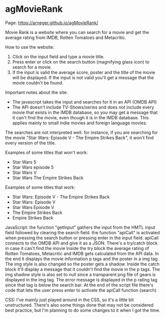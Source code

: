 # agMovieRank

Page: https://arneger.github.io/agMovieRank/

Movie Rank is a website where you can search for a movie and get the average rating from IMDB, Rotten Tomatoes and Metacritic.

How to use the website:
1. Click on the input field and type a movie title.
2. Press enter or click on the search button (magnifying glass icon) to search for a movie.
3. If the input is valid the average score, poster and the title of the movie will be displayed.
   If the input is not valid you'll get a message that the movie couldn't be found.
   
Important notes about the site:
- The javascript takes the input and searches for it in an API (OMDB API)
- The API doesn't include TV-Shows/series and does not include every movie that exists in the IMDB database, so you may get a message that 
  it can't find the movie, even though it is in the IMDB database. This applies mainly to small indie movies and foreign language movies.

The searches are not interpreted well.
for instance, if you are searching for the movie "Star Wars: Episode V - The Empire Strikes Back", it won't find every version of the title.

Examples of some titles that won't work:
* Star Wars 5
* Star Wars episode 5
* Star Wars V
* Star Wars The Empire Strikes Back

Examples of some titles that work:
* Star Wars: Episode V - The Empire Strikes Back
* Star Wars: Episode V
* Star Wars Episode V
* The Empire Strikes Back
* Empire Strikes Back

JavaScript:
the function "getInput" gathers the input from the HMTL input field followed by clearing the search field.
the function "apiCall" is activated when pressing the search button or pressing enter in the input field.
apiCall connects to the OMDB API and give it as a JSON. There's a try/catch block in case it can't find the movie
Inside the try block the average rating of Rotten Tomatoes, Metacritic and IMDB gets calculated from the API data.
In the end it displays the movie information p tags and the poster in a img tag. The img style is also changed so
the poster gets a shadow.
Inside the catch block it'll display a message that it couldn't find the movie in the p tags. The img shadow style
is also set to null since a transparent png file of gears is displayed in the img tag. 
The error message is displayed in the p rating tag since that tag is below the search bar. 
At the end of the script file there's code that lets the user press enter to activate the apiCall function (search)

CSS:
I've mainly just played around in the CSS, so it's a little bit unstructured. There's also some things done that may 
not be considered best practice, but I'm planning to do some changes to it when I got the time. 


